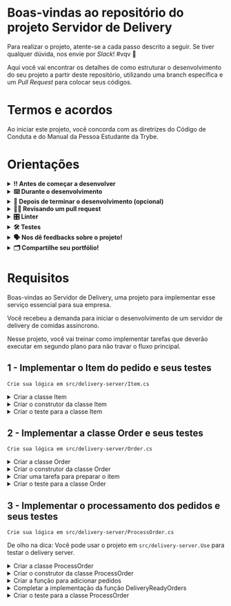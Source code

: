 # Boas-vindas ao repositório do projeto Servidor de Delivery

Para realizar o projeto, atente-se a cada passo descrito a seguir. Se tiver qualquer dúvida, nos envie por _Slack_! #vqv 🚀

Aqui você vai encontrar os detalhes de como estruturar o desenvolvimento do seu projeto a partir deste repositório, utilizando uma branch específica e um _Pull Request_ para colocar seus códigos.

# Termos e acordos

Ao iniciar este projeto, você concorda com as diretrizes do Código de Conduta e do Manual da Pessoa Estudante da Trybe.

# Orientações

<details>
  <summary><strong>‼️ Antes de começar a desenvolver</strong></summary><br />

  1. Clone o repositório

  - Use o comando: `git clone git@github.com:tryber/acc-csharp-011-project-delivery-server.git`.
  - Entre na pasta do repositório que você acabou de clonar:
    - `cd acc-csharp-011-project-delivery-server`

  2. Instale as dependências
  
  - Entre na pasta `src/`.
  - Execute o comando: `dotnet restore`.
  
  3. Crie uma branch a partir da branch `master`

  - Verifique se você está na branch `master`
    - Exemplo: `git branch`
  - Se não estiver, mude para a branch `master`
    - Exemplo: `git checkout master`
  - Agora crie uma branch à qual você vai submeter os `commits` do seu projeto
    - Você deve criar uma branch no seguinte formato: `nome-de-usuario-nome-do-projeto`
    - Exemplo: `git checkout -b joaozinho-acc-csharp-011-project-delivery-server`

  4. Adicione as mudanças ao _stage_ do Git e faça um `commit`

  - Verifique que as mudanças ainda não estão no _stage_
    - Exemplo: `git status` (deve aparecer listada a pasta _joaozinho_ em vermelho)
  - Adicione o novo arquivo ao _stage_ do Git
    - Exemplo:
      - `git add .` (adicionando todas as mudanças - _que estavam em vermelho_ - ao stage do Git)
      - `git status` (deve aparecer listado o arquivo _joaozinho/README.md_ em verde)
  - Faça o `commit` inicial
    - Exemplo:
      - `git commit -m 'iniciando o projeto x'` (fazendo o primeiro commit)
      - `git status` (deve aparecer uma mensagem tipo essa: _nothing to commit_ )

  5. Adicione a sua branch com o novo `commit` ao repositório remoto

  - Usando o exemplo anterior: `git push -u origin joaozinho-acc-csharp-011-project-delivery-server`

  6. Crie um novo `Pull Request` _(PR)_

  - Vá até a página de _Pull Requests_ do [repositório no GitHub](https://github.com/tryber/acc-csharp-011-project-delivery-server/pulls)
  - Clique no botão verde _"New pull request"_
  - Clique na caixa de seleção _"Compare"_ e escolha a sua branch **com atenção**
  - Coloque um título para a sua _Pull Request_
    - Exemplo: _"Cria tela de busca"_
  - Clique no botão verde _"Create pull request"_
  - Adicione uma descrição para o _Pull Request_ e clique no botão verde _"Create pull request"_
  - **Não se preocupe em preencher mais nada por enquanto!**
  - Volte até a [página de _Pull Requests_ do repositório](https://github.com/tryber/acc-csharp-011-project-delivery-server/pulls) e confira que o seu _Pull Request_ está criado

</details>

<details>
  <summary><strong>⌨️ Durante o desenvolvimento</strong></summary><br/>

  - Faça `commits` das alterações que você fizer no código regularmente.

  - Lembre-se sempre, após um (ou alguns) `commits`, de atualizar o repositório remoto.

  - Os comandos que você utilizará com mais frequência são:
    1. `git status` _(para verificar o que está em vermelho - fora do stage - e o que está em verde - no stage)_
    2. `git add` _(para adicionar arquivos ao stage do Git)_
    3. `git commit` _(para criar um commit com os arquivos que estão no stage do Git)_
    4. `git push -u origin nome-da-branch` _(para enviar o commit para o repositório remoto na primeira vez que fizer o `push` de uma nova branch)_
    5. `git push` _(para enviar o commit para o repositório remoto após o passo anterior)_

</details>

<details>
  <summary><strong>🤝 Depois de terminar o desenvolvimento (opcional)</strong></summary><br/>

  Para sinalizar que o seu projeto está pronto para o _"Code Review"_, faça o seguinte:

  - Vá até a página **DO SEU** _Pull Request_, adicione a label de _"code-review"_ e marque seus colegas:

    - No menu à direita, clique no _link_ **"Labels"** e escolha a _label_ **code-review**;

    - No menu à direita, clique no _link_ **"Assignees"** e escolha **o seu usuário**;

    - No menu à direita, clique no _link_ **"Reviewers"** e digite `students`, selecione o time `tryber/students-sd-0x`.

  Caso tenha alguma dúvida, [aqui tem um video explicativo](https://vimeo.com/362189205).

</details>

<details>
  <summary><strong>🕵🏿 Revisando um pull request</strong></summary><br />

  Use o conteúdo sobre [Code Review](https://app.betrybe.com/course/real-life-engineer/code-review) para te ajudar a revisar os _Pull Requests_.

</details>

<details>
  <summary><strong>🎛 Linter</strong></summary><br />

  Usaremos o [NetAnalyzer](https://docs.microsoft.com/pt-br/dotnet/fundamentals/code-analysis/overview) para fazer a análise estática do seu código.

  Este projeto já vem com as dependências relacionadas ao _linter_ configuradas no arquivo `.csproj`.

  O analisador já é instalado pelo plugin da `Microsoft C#` no `VSCode`. Para isso, basta fazer o download do [plugin](https://marketplace.visualstudio.com/items?itemName=ms-dotnettools.csharp) e instalá-lo.
</details>

<details>
  <summary><strong>🛠 Testes</strong></summary><br />

  O .NET já possui sua própria plataforma de testes.
  
  Este projeto já vem configurado e com suas dependências.

  ### Executando todos os testes

  Para executar os testes com o .NET, execute o comando dentro do diretório do seu projeto `src/<project>` ou de seus testes `src/<project>.Test`!

  ```
  dotnet test
  ```

  ### Executando um teste específico

  Para executar um teste expecífico, basta executar o comando `dotnet test --filter Name~TestMethod1`.

  :warning: **Importante:** o comando irá executar testes cujo nome contém `TestMethod1`.

  :warning: **O avaliador automático não necessariamente avalia seu projeto na ordem em que os requisitos aparecem no readme. Isso acontece para deixar o processo de avaliação mais rápido. Então, não se assuste se isso acontecer, ok?**

  ### Outras opções para testes
  - Algumas opções que podem lhe ajudar são:
    -  `-?|-h|--help`: exibem a descrição completa de como utilizar o comando.
    -  `-t|--list-tests`: lista todos os testes, ao invés de executá-los.
    -  `-v|--verbosity <LEVEL>`: define o nível de detalhe na resposta dos testes.
      - `q | quiet`
      - `m | minimal`
      - `n | normal`
      - `d | detailed`
      - `diag | diagnostic`
      - Exemplo de uso: 
         ```
           dotnet test -v diag
         ```
         ou
         ```            
           dotnet test --verbosity=diagnostic
         ``` 
</details>

<details>
  <summary><strong>🗣 Nos dê feedbacks sobre o projeto!</strong></summary><br />

Ao finalizar e submeter o projeto, não se esqueça de avaliar sua experiência preenchendo o formulário. 
**Leva menos de 3 minutos!**

[FORMULÁRIO DE AVALIAÇÃO DE PROJETO](https://be-trybe.typeform.com/to/PsefzL2e)

</details>

<details>
  <summary><strong>🗂 Compartilhe seu portfólio!</strong></summary><br />

  Você sabia que o LinkedIn é a principal rede social profissional e que compartilhar aprendizados lá é muito importante para quem deseja construir uma carreira de sucesso? Compartilhe este projeto no seu LinkedIn, marque o perfil da Trybe (@trybe) e mostre para a sua rede toda a sua evolução.

</details>

# Requisitos

Boas-vindas ao Servidor de Delivery, uma projeto para implementar esse serviço essencial para sua empresa.

Você recebeu a demanda para iniciar o desenvolvimento de um servidor de delivery de comidas assincrono.

Nesse projeto, você vai treinar como implementar tarefas que deverão executar em segundo plano para não travar o fluxo principal.

## 1 - Implementar o Item do pedido e seus testes
`Crie sua lógica em src/delivery-server/Item.cs`

<details>
  <summary>Criar a classe Item</summary><br />

Cada item deve ter:
- Uma variável **Name**, do tipo `string`
- Uma variável **Price**, do tipo `double`
- Uma variável **TimeToPrepare**, do tipo `int`
  
</details>

<details>
  <summary>Criar o construtor da classe Item</summary><br />

A classe Item deve receber os parâmetros Nome, Preço e Tempo de preparo por construtor e atribuir as variáveis da classe.
  
</details>

<details>
  <summary>Criar o teste para a classe Item</summary><br />

`Crie sua lógica em src/delivery-server.Test/TestReq1.cs`

Crie a verificação se a classe Item é criada corretamente.
  
</details>

## 2 - Implementar a classe Order e seus testes
`Crie sua lógica em src/delivery-server/Order.cs`

<details>
  <summary>Criar a classe Order</summary><br />

Cada Order deve ter:
- Uma variável **OrderItem**, do tipo `Item`
- Uma variável **Quantity**, do tipo `int`
- Uma variável **OrderPrice**, do tipo `double`
- Uma variável **IsReady**, do tipo `bool`
- Uma variável **IsSend**, do tipo `bool`
  
</details>

<details>
  <summary>Criar o construtor da classe Order</summary><br />

A classe Item deve receber os parâmetros orderItem, quantidade por construtor e atribuir as variáveis da classe.

O construtor deve calcular o preço do pedido, multiplicando o preço do item por sua quantidade.

O construtor deve definir as variáveis `IsReady` e IsSend como **falso**.

</details>

<details>
  <summary>Criar uma tarefa para preparar o item</summary><br />

Implemente a função `Process()`, que deverá esperar o **tempo de preparo do item * a quantidade**.
E só então alterar a variável `IsReady` para **verdadeiro**.

Essa tarefa é chamada no construtor da classe Order.

</details>

<details>
  <summary>Criar o teste para a classe Order</summary><br />

`Crie sua lógica em src/delivery-server.Test/TestReq2.cs`

Crie a verificação se a classe Item é criada corretamente.
  
</details>

## 3 - Implementar o processamento dos pedidos e seus testes
`Crie sua lógica em src/delivery-server/ProcessOrder.cs`

De olho na dica: Você pode usar o projeto em `src/delivery-server.Use` para testar o delivery server.

<details>
  <summary>Criar a classe ProcessOrder</summary><br />

Cada item deve ter:
- Uma variável **OrdersList**, do tipo `ArrayList`
- Uma variável **TimeToCheck**, do tipo `int`
  
</details>

<details>
  <summary>Criar o construtor da classe ProcessOrder</summary><br />

O construtor deve alterar a variável TimeToCheck para `1`.
  > Esse será o valor de espera para cada checagem
  
O construtor deve iniciar um novo ArrayList().

O construtor deve imprimir a string `"SERVER:> Controlador de delivery iniciado!"`.

Usaremos a biblioteca [`TimeSpan`](https://docs.microsoft.com/pt-br/dotnet/api/system.timespan?view=net-6.0) para executar uma tarefa a cada espaço de tempo.
</details>

<details>
  <summary>Criar a função para adicionar pedidos</summary><br />

Implemente a função `AddOrder()`

A função deve receber um Item e uma quantidade, então deve criar um objeto do tipo `Order` e adicionar ao array list.

Por fim, a função deve imprimir a string `$"SERVER:> 3 * arroz adicionados"`
  > para uma entrada: AddOrder(new Item("arroz", 1.0, 1000), 3);

</details>

<details>
  <summary>Completar a implementação da função DeliveryReadyOrders</summary><br />

A função deve ser executada a cada TimeToCheck segundos.
  > Já está implementado!

A cada tick de tempo, a função deve percorrer a lista de pedidos, e para cada pedido em que a variável **IsReady está verdadeira e ao mesmo tempo IsSend está falsa**
 > Deve imprimir a string `$"SERVER:> O pedido de {order.Quantity} {order.OrderItem.Name} no valor de {order.OrderPrice} Reais foi enviado!"`
 > e então alterar a variavel IsSend para verdadeira.

Se nenhum pedido for enviado naquele tick de tempo, a função deve imprimir a string `"SERVER:> Nenhum pedido está pronto para enviar!"`
  
</details>

<details>
  <summary>Criar o teste para a classe ProcessOrder</summary><br />

`Crie sua lógica em src/delivery-server.Test/TestReq3.cs`

Crie a verificação se a classe ProcessOrder é criada corretamente.

Crie a verificação se a função AddOrder adiciona um pedido corretamente.
  
</details>
